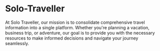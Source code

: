 # Solo-Traveller
At Solo Traveller, our mission is to consolidate comprehensive travel information into a single platform. Whether you're planning a vacation, business trip, or adventure, our goal is to provide you with the necessary resources to make informed decisions and navigate your journey seamlessly.
